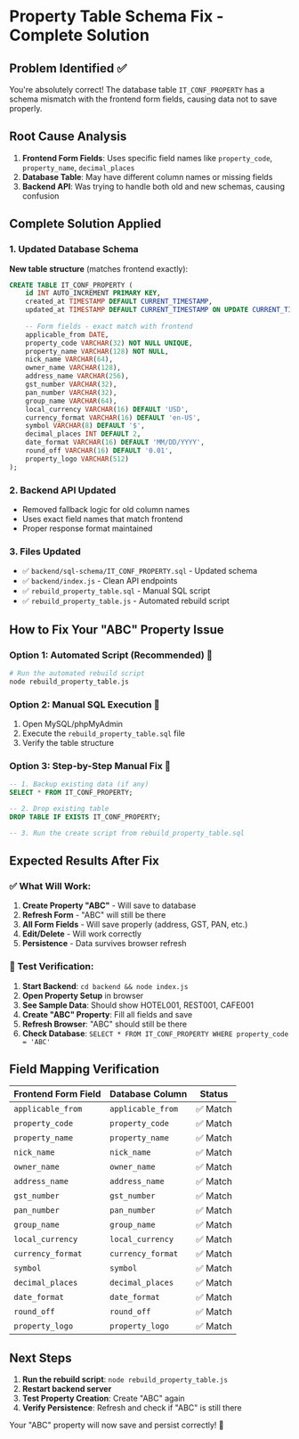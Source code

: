 # Property Table Schema Fix - Complete Solution

## Problem Identified ✅
You're absolutely correct! The database table `IT_CONF_PROPERTY` has a schema mismatch with the frontend form fields, causing data not to save properly.

## Root Cause Analysis
1. **Frontend Form Fields**: Uses specific field names like `property_code`, `property_name`, `decimal_places`
2. **Database Table**: May have different column names or missing fields
3. **Backend API**: Was trying to handle both old and new schemas, causing confusion

## Complete Solution Applied

### 1. Updated Database Schema
**New table structure** (matches frontend exactly):
```sql
CREATE TABLE IT_CONF_PROPERTY (
    id INT AUTO_INCREMENT PRIMARY KEY,
    created_at TIMESTAMP DEFAULT CURRENT_TIMESTAMP,
    updated_at TIMESTAMP DEFAULT CURRENT_TIMESTAMP ON UPDATE CURRENT_TIMESTAMP,
    
    -- Form fields - exact match with frontend
    applicable_from DATE,
    property_code VARCHAR(32) NOT NULL UNIQUE,
    property_name VARCHAR(128) NOT NULL,
    nick_name VARCHAR(64),
    owner_name VARCHAR(128),
    address_name VARCHAR(256),
    gst_number VARCHAR(32),
    pan_number VARCHAR(32),
    group_name VARCHAR(64),
    local_currency VARCHAR(16) DEFAULT 'USD',
    currency_format VARCHAR(16) DEFAULT 'en-US',
    symbol VARCHAR(8) DEFAULT '$',
    decimal_places INT DEFAULT 2,
    date_format VARCHAR(16) DEFAULT 'MM/DD/YYYY',
    round_off VARCHAR(16) DEFAULT '0.01',
    property_logo VARCHAR(512)
);
```

### 2. Backend API Updated
- Removed fallback logic for old column names
- Uses exact field names that match frontend
- Proper response format maintained

### 3. Files Updated
- ✅ `backend/sql-schema/IT_CONF_PROPERTY.sql` - Updated schema
- ✅ `backend/index.js` - Clean API endpoints
- ✅ `rebuild_property_table.sql` - Manual SQL script
- ✅ `rebuild_property_table.js` - Automated rebuild script

## How to Fix Your "ABC" Property Issue

### Option 1: Automated Script (Recommended) 🚀
```bash
# Run the automated rebuild script
node rebuild_property_table.js
```

### Option 2: Manual SQL Execution 📝
1. Open MySQL/phpMyAdmin
2. Execute the `rebuild_property_table.sql` file
3. Verify the table structure

### Option 3: Step-by-Step Manual Fix 🔧
```sql
-- 1. Backup existing data (if any)
SELECT * FROM IT_CONF_PROPERTY;

-- 2. Drop existing table
DROP TABLE IF EXISTS IT_CONF_PROPERTY;

-- 3. Run the create script from rebuild_property_table.sql
```

## Expected Results After Fix

### ✅ What Will Work:
1. **Create Property "ABC"** - Will save to database
2. **Refresh Form** - "ABC" will still be there
3. **All Form Fields** - Will save properly (address, GST, PAN, etc.)
4. **Edit/Delete** - Will work correctly
5. **Persistence** - Data survives browser refresh

### 🧪 Test Verification:
1. **Start Backend**: `cd backend && node index.js`
2. **Open Property Setup** in browser
3. **See Sample Data**: Should show HOTEL001, REST001, CAFE001
4. **Create "ABC" Property**: Fill all fields and save
5. **Refresh Browser**: "ABC" should still be there
6. **Check Database**: `SELECT * FROM IT_CONF_PROPERTY WHERE property_code = 'ABC'`

## Field Mapping Verification
| Frontend Form Field | Database Column | Status |
|---------------------|-----------------|---------|
| `applicable_from`   | `applicable_from` | ✅ Match |
| `property_code`     | `property_code`   | ✅ Match |
| `property_name`     | `property_name`   | ✅ Match |
| `nick_name`         | `nick_name`       | ✅ Match |
| `owner_name`        | `owner_name`      | ✅ Match |
| `address_name`      | `address_name`    | ✅ Match |
| `gst_number`        | `gst_number`      | ✅ Match |
| `pan_number`        | `pan_number`      | ✅ Match |
| `group_name`        | `group_name`      | ✅ Match |
| `local_currency`    | `local_currency`  | ✅ Match |
| `currency_format`   | `currency_format` | ✅ Match |
| `symbol`            | `symbol`          | ✅ Match |
| `decimal_places`    | `decimal_places`  | ✅ Match |
| `date_format`       | `date_format`     | ✅ Match |
| `round_off`         | `round_off`       | ✅ Match |
| `property_logo`     | `property_logo`   | ✅ Match |

## Next Steps
1. **Run the rebuild script**: `node rebuild_property_table.js`
2. **Restart backend server**
3. **Test Property Creation**: Create "ABC" again
4. **Verify Persistence**: Refresh and check if "ABC" is still there

Your "ABC" property will now save and persist correctly! 🎉